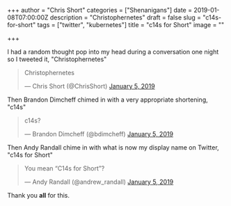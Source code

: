 +++
author = "Chris Short"
categories = ["Shenanigans"]
date = 2019-01-08T07:00:00Z
description = "Christophernetes"
draft = false
slug = "c14s-for-short"
tags = ["twitter", "kubernetes"]
title = "c14s for Short"
image = ""

+++

I had a random thought pop into my head during a conversation one night so I tweeted it, "Christophernetes"

<blockquote class="twitter-tweet"><p lang="da" dir="ltr">Christophernetes</p>&mdash; Chris Short (@ChrisShort) <a href="https://twitter.com/ChrisShort/status/1081398656580894720?ref_src=twsrc%5Etfw">January 5, 2019</a></blockquote> <script async src="https://platform.twitter.com/widgets.js" charset="utf-8"></script>

Then Brandon Dimcheff chimed in with a very appropriate shortening, "c14s"

<blockquote class="twitter-tweet"><p lang="und" dir="ltr">c14s?</p>&mdash; Brandon Dimcheff (@bdimcheff) <a href="https://twitter.com/bdimcheff/status/1081417585575501824?ref_src=twsrc%5Etfw">January 5, 2019</a></blockquote> <script async src="https://platform.twitter.com/widgets.js" charset="utf-8"></script>

Then Andy Randall chime in with what is now my display name on Twitter, "c14s for Short"

<blockquote class="twitter-tweet"><p lang="en" dir="ltr">You mean “C14s for Short”?</p>&mdash; Andy Randall (@andrew_randall) <a href="https://twitter.com/andrew_randall/status/1081614115401981953?ref_src=twsrc%5Etfw">January 5, 2019</a></blockquote> <script async src="https://platform.twitter.com/widgets.js" charset="utf-8"></script>

Thank you **all** for this.

